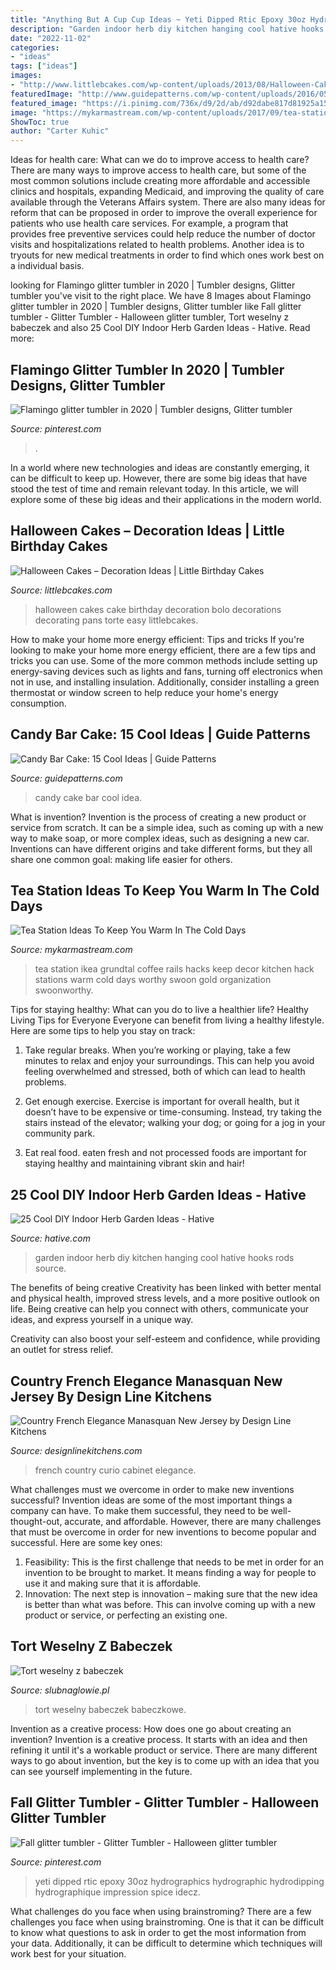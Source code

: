 ```yaml
---
title: "Anything But A Cup Cup Ideas ~ Yeti Dipped Rtic Epoxy 30oz Hydrographics Hydrographic Hydrodipping Hydrographique Impression Spice Idecz"
description: "Garden indoor herb diy kitchen hanging cool hative hooks rods source"
date: "2022-11-02"
categories:
- "ideas"
tags: ["ideas"]
images:
- "http://www.littlebcakes.com/wp-content/uploads/2013/08/Halloween-Cake-Pans.jpg"
featuredImage: "http://www.guidepatterns.com/wp-content/uploads/2016/05/Candy-Bar-Cake-Ideas.jpg"
featured_image: "https://i.pinimg.com/736x/d9/2d/ab/d92dabe817d81925a15ae9da1ac76e8b.jpg"
image: "https://mykarmastream.com/wp-content/uploads/2017/09/tea-station-6.jpg"
ShowToc: true
author: "Carter Kuhic"
---
```



Ideas for health care: What can we do to improve access to health care?
There are many ways to improve access to health care, but some of the most common solutions include creating more affordable and accessible clinics and hospitals, expanding Medicaid, and improving the quality of care available through the Veterans Affairs system. There are also many ideas for reform that can be proposed in order to improve the overall experience for patients who use health care services. For example, a program that provides free preventive services could help reduce the number of doctor visits and hospitalizations related to health problems. Another idea is to tryouts for new medical treatments in order to find which ones work best on a individual basis.

	

		
looking for Flamingo glitter tumbler in 2020 | Tumbler designs, Glitter tumbler you've visit to the right place. We have 8 Images about Flamingo glitter tumbler in 2020 | Tumbler designs, Glitter tumbler like Fall glitter tumbler - Glitter Tumbler - Halloween glitter tumbler, Tort weselny z babeczek and also 25 Cool DIY Indoor Herb Garden Ideas - Hative. Read more:
		
    
## Flamingo Glitter Tumbler In 2020 | Tumbler Designs, Glitter Tumbler

<img loading=lazy src="https://i.pinimg.com/736x/d9/2d/ab/d92dabe817d81925a15ae9da1ac76e8b.jpg" onerror="this.onerror=null;this.src='https://tse1.mm.bing.net/th?id=OIP.2SfH232nTMIfVdqupcxdsAHaLH&amp;pid=15.1';" alt="Flamingo glitter tumbler in 2020 | Tumbler designs, Glitter tumbler">

_Source: pinterest.com_

>. 

	

In a world where new technologies and ideas are constantly emerging, it can be difficult to keep up. However, there are some big ideas that have stood the test of time and remain relevant today. In this article, we will explore some of these big ideas and their applications in the modern world.

    
## Halloween Cakes – Decoration Ideas | Little Birthday Cakes

<img loading=lazy src="http://www.littlebcakes.com/wp-content/uploads/2013/08/Halloween-Cake-Pans.jpg" onerror="this.onerror=null;this.src='https://tse4.mm.bing.net/th?id=OIP.B5wizS3ToTirQS91WKHNRgHaJ4&amp;pid=15.1';" alt="Halloween Cakes – Decoration Ideas | Little Birthday Cakes">

_Source: littlebcakes.com_

>halloween cakes cake birthday decoration bolo decorations decorating pans torte easy littlebcakes. 

	

How to make your home more energy efficient: Tips and tricks
If you're looking to make your home more energy efficient, there are a few tips and tricks you can use. Some of the more common methods include setting up energy-saving devices such as lights and fans, turning off electronics when not in use, and installing insulation. Additionally, consider installing a green thermostat or window screen to help reduce your home's energy consumption.

    
## Candy Bar Cake: 15 Cool Ideas | Guide Patterns

<img loading=lazy src="http://www.guidepatterns.com/wp-content/uploads/2016/05/Candy-Bar-Cake-Ideas.jpg" onerror="this.onerror=null;this.src='https://tse4.mm.bing.net/th?id=OIP.f4O2fej27JUFG2MUPviolAAAAA&amp;pid=15.1';" alt="Candy Bar Cake: 15 Cool Ideas | Guide Patterns">

_Source: guidepatterns.com_

>candy cake bar cool idea. 

	

What is invention?
Invention is the process of creating a new product or service from scratch. It can be a simple idea, such as coming up with a new way to make soap, or more complex ideas, such as designing a new car. Inventions can have different origins and take different forms, but they all share one common goal: making life easier for others.

    
## Tea Station Ideas To Keep You Warm In The Cold Days

<img loading=lazy src="https://mykarmastream.com/wp-content/uploads/2017/09/tea-station-6.jpg" onerror="this.onerror=null;this.src='https://tse3.mm.bing.net/th?id=OIP.YGWZ1DZq4keGEZxgCJt1TgHaLH&amp;pid=15.1';" alt="Tea Station Ideas To Keep You Warm In The Cold Days">

_Source: mykarmastream.com_

>tea station ikea grundtal coffee rails hacks keep decor kitchen hack stations warm cold days worthy swoon gold organization swoonworthy. 

	

Tips for staying healthy: What can you do to live a healthier life?
Healthy Living Tips for Everyone
Everyone can benefit from living a healthy lifestyle. Here are some tips to help you stay on track:

1. Take regular breaks. When you’re working or playing, take a few minutes to relax and enjoy your surroundings. This can help you avoid feeling overwhelmed and stressed, both of which can lead to health problems.

2. Get enough exercise. Exercise is important for overall health, but it doesn’t have to be expensive or time-consuming. Instead, try taking the stairs instead of the elevator; walking your dog; or going for a jog in your community park.

3. Eat real food. eaten fresh and not processed foods are important for staying healthy and maintaining vibrant skin and hair!

    
## 25 Cool DIY Indoor Herb Garden Ideas - Hative

<img loading=lazy src="http://hative.com/wp-content/uploads/2014/11/indoor-garden/2-hanging-kitchen-garden.jpg" onerror="this.onerror=null;this.src='https://tse2.mm.bing.net/th?id=OIP.jrCYtoPuTKVTvYAgLoIyuQHaKF&amp;pid=15.1';" alt="25 Cool DIY Indoor Herb Garden Ideas - Hative">

_Source: hative.com_

>garden indoor herb diy kitchen hanging cool hative hooks rods source. 

	

The benefits of being creative
Creativity has been linked with better mental and physical health, improved stress levels, and a more positive outlook on life.
Being creative can help you connect with others, communicate your ideas, and express yourself in a unique way.

Creativity can also boost your self-esteem and confidence, while providing an outlet for stress relief.

    
## Country French Elegance Manasquan New Jersey By Design Line Kitchens

<img loading=lazy src="http://www.designlinekitchens.com/siteimages/thumbs/Curio-Cabinet-2358.jpg" onerror="this.onerror=null;this.src='https://tse1.mm.bing.net/th?id=OIP.ojnvC1KOvya4JLLu5Y5aTQAAAA&amp;pid=15.1';" alt="Country French Elegance Manasquan New Jersey by Design Line Kitchens">

_Source: designlinekitchens.com_

>french country curio cabinet elegance. 

	

What challenges must we overcome in order to make new inventions successful?
Invention ideas are some of the most important things a company can have. To make them successful, they need to be well-thought-out, accurate, and affordable. However, there are many challenges that must be overcome in order for new inventions to become popular and successful. Here are some key ones:
1. Feasibility: This is the first challenge that needs to be met in order for an invention to be brought to market. It means finding a way for people to use it and making sure that it is affordable.
2. Innovation: The next step is innovation – making sure that the new idea is better than what was before. This can involve coming up with a new product or service, or perfecting an existing one. 
    
## Tort Weselny Z Babeczek

<img loading=lazy src="https://www.slubnaglowie.pl/uploads/media/post/0002/73/4e615da8cdcfdf7f3115b8c8ae0ad5dcb61a7d7c.jpeg" onerror="this.onerror=null;this.src='https://tse2.mm.bing.net/th?id=OIP.y4aN-YjgcHbLJDdVsIoymgHaK0&amp;pid=15.1';" alt="Tort weselny z babeczek">

_Source: slubnaglowie.pl_

>tort weselny babeczek babeczkowe. 

	

Invention as a creative process: How does one go about creating an invention?
Invention is a creative process. It starts with an idea and then refining it until it's a workable product or service. There are many different ways to go about invention, but the key is to come up with an idea that you can see yourself implementing in the future.

    
## Fall Glitter Tumbler - Glitter Tumbler - Halloween Glitter Tumbler

<img loading=lazy src="https://i.pinimg.com/736x/85/3c/a6/853ca61df675fab2818d844b4a1ab51f.jpg" onerror="this.onerror=null;this.src='https://tse3.mm.bing.net/th?id=OIP.QKlUUJn6QV0j7T30zeZiGgHaLI&amp;pid=15.1';" alt="Fall glitter tumbler - Glitter Tumbler - Halloween glitter tumbler">

_Source: pinterest.com_

>yeti dipped rtic epoxy 30oz hydrographics hydrographic hydrodipping hydrographique impression spice idecz. 

	

What challenges do you face when using brainstroming?
There are a few challenges you face when using brainstroming. One is that it can be difficult to know what questions to ask in order to get the most information from your data. Additionally, it can be difficult to determine which techniques will work best for your situation.

